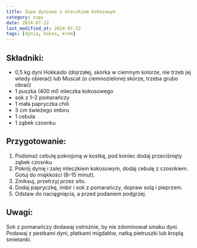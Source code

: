```yaml
---
title: Zupa dyniowa z mleczkiem kokosowym
category: zupy
date: 2024-07-22
last_modified_at: 2024-07-22
tags: [dynia, kokos, krem]
---
```


## Składniki:
 - 0,5 kg dyni Hokkaido (dojrzałej, skórka w ciemnym kolorze, nie trzeb jej wtedy obierać) lub Muscat (o ciemnozielonej skórze, trzeba grubo obrać)
 - 1 puszka (400 ml) mleczka kokosowego
 - sok z 1–2 pomarańczy
 - 1 mała papryczka chili
 - 3 cm świeżego imbiru
 - 1 cebula
 - 1 ząbek czosnku

## Przygotowanie:
1. Podsmaż cebulę pokrojoną w kostkę, pod koniec dodaj przeciśnięty ząbek czosnku
2. Pokrój dynię i zalej mleczkiem kokosowym, dodaj cebulę z czosnkiem. Gotuj do miękkości (8–15 minut).
3. Zmiksuj, przetrzyj przez sito.
4. Dodaj papryczkę, imbir i sok z pomarańczy, dopraw solą i pieprzem.
5. Odstaw do naciągnięcia, a przed podaniem podgrzej.

## Uwagi:
Sok z pomarańczy dodawaj ostrożnie, by nie zdominował smaku dyni.
Podawaj z pestkami dyni, płatkami migdałów, natką pietruszki lub kroplą śmietanki. 
